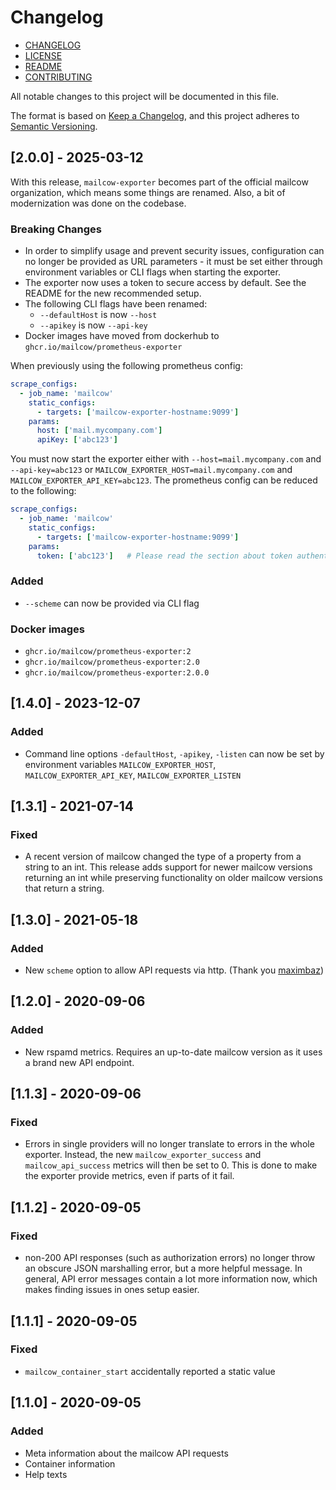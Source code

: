# Changelog

* [CHANGELOG](./CHANGELOG.md)
* [LICENSE](./LICENSE)
* [README](./README.md)
* [CONTRIBUTING](./CONTRIBUTING.md)

All notable changes to this project will be documented in this file.

The format is based on [Keep a Changelog](https://keepachangelog.com/en/1.0.0/),
and this project adheres to [Semantic Versioning](https://semver.org/spec/v2.0.0.html).

## [2.0.0] - 2025-03-12

With this release, `mailcow-exporter` becomes part of the official mailcow organization, which
means some things are renamed. Also, a bit of modernization was done on the codebase.

### Breaking Changes
* In order to simplify usage and prevent security issues, configuration can no longer
  be provided as URL parameters - it must be set either through environment variables
  or CLI flags when starting the exporter.
* The exporter now uses a token to secure access by default. See the README for the new
  recommended setup.
* The following CLI flags have been renamed:
  * `--defaultHost` is now `--host`
  * `--apikey` is now `--api-key`
* Docker images have moved from dockerhub to `ghcr.io/mailcow/prometheus-exporter`


When previously using the following prometheus config:

```yaml
scrape_configs:
  - job_name: 'mailcow'
    static_configs:
      - targets: ['mailcow-exporter-hostname:9099']
    params:
      host: ['mail.mycompany.com']
      apiKey: ['abc123']
```

You must now start the exporter either with `--host=mail.mycompany.com` and `--api-key=abc123`
or `MAILCOW_EXPORTER_HOST=mail.mycompany.com` and `MAILCOW_EXPORTER_API_KEY=abc123`. The
prometheus config can be reduced to the following:

```yaml
scrape_configs:
  - job_name: 'mailcow'
    static_configs:
      - targets: ['mailcow-exporter-hostname:9099']
    params:
      token: ['abc123']   # Please read the section about token authentication in the README
```


### Added
* `--scheme` can now be provided via CLI flag

### Docker images
- `ghcr.io/mailcow/prometheus-exporter:2`
- `ghcr.io/mailcow/prometheus-exporter:2.0`
- `ghcr.io/mailcow/prometheus-exporter:2.0.0`

## [1.4.0] - 2023-12-07
### Added
* Command line options `-defaultHost`, `-apikey`, `-listen` can now be set by environment variables
  `MAILCOW_EXPORTER_HOST`, `MAILCOW_EXPORTER_API_KEY`, `MAILCOW_EXPORTER_LISTEN`

## [1.3.1] - 2021-07-14
### Fixed
* A recent version of mailcow changed the type of a property from a string to an int. This
  release adds support for newer mailcow versions returning an int while preserving functionality
  on older mailcow versions that return a string.

## [1.3.0] - 2021-05-18
### Added
* New `scheme` option to allow API requests via http. (Thank you [maximbaz](https://github.com/maximbaz))

## [1.2.0] - 2020-09-06
### Added
* New rspamd metrics. Requires an up-to-date mailcow version as it uses a brand new API endpoint.

## [1.1.3] - 2020-09-06
### Fixed
* Errors in single providers will no longer translate to errors in the whole exporter.
  Instead, the new `mailcow_exporter_success` and `mailcow_api_success` metrics will then
  be set to 0. This is done to make the exporter provide metrics, even if parts of it fail.

## [1.1.2] - 2020-09-05
### Fixed
* non-200 API responses (such as authorization errors) no longer throw an obscure JSON
  marshalling error, but a more helpful message. In general, API error messages contain
  a lot more information now, which makes finding issues in ones setup easier.

## [1.1.1] - 2020-09-05
### Fixed
* `mailcow_container_start` accidentally reported a static value

## [1.1.0] - 2020-09-05
### Added
* Meta information about the mailcow API requests
* Container information
* Help texts
